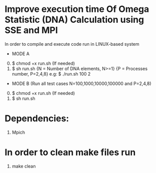 # Improve execution time Of Omega Statistic (DNA) Calculation using SSE and MPI

In order to compile and execute code run in LINUX-based system

* MODE A

0. $ chmod +x run.sh (If needed)
1. $ sh run.sh {N = Number of DNA elements, N>=1}  {P = Processes number, P=2,4,8}
    e.g:  $ ./run.sh 100 2

* MODE B (Run all test cases N=100,1000,10000,100000 and P=2,4,8)

0. $ chmod +x run.sh (If needed)
1. $ sh run.sh



# Dependencies:

1. Mpich


# In order to clean make files run

1) make clean
